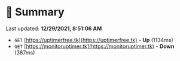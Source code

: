 # 📖 Summary
Last updated: **12/29/2021, 8:51:06 AM**

- `GET` [https://uptimerfree.tk](https://uptimerfree.tk) - **Up** (1134ms)
- `GET` [https://monitoruptimer.tk](https://monitoruptimer.tk) - **Down** (387ms)

